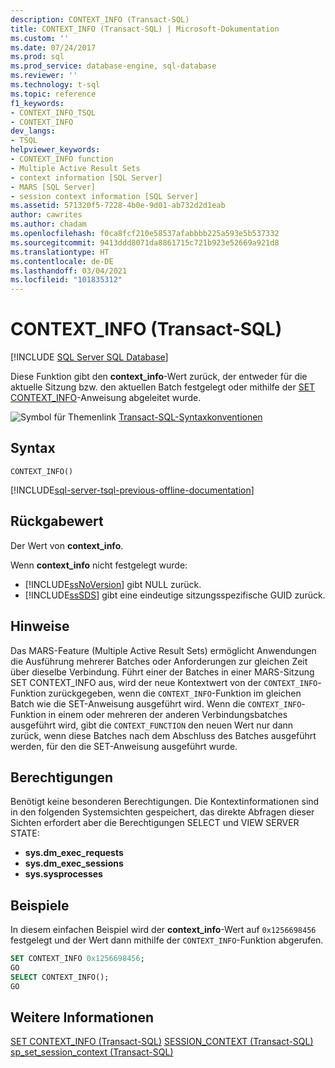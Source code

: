 ```yaml
---
description: CONTEXT_INFO (Transact-SQL)
title: CONTEXT_INFO (Transact-SQL) | Microsoft-Dokumentation
ms.custom: ''
ms.date: 07/24/2017
ms.prod: sql
ms.prod_service: database-engine, sql-database
ms.reviewer: ''
ms.technology: t-sql
ms.topic: reference
f1_keywords:
- CONTEXT_INFO_TSQL
- CONTEXT_INFO
dev_langs:
- TSQL
helpviewer_keywords:
- CONTEXT_INFO function
- Multiple Active Result Sets
- context information [SQL Server]
- MARS [SQL Server]
- session context information [SQL Server]
ms.assetid: 571320f5-7228-4b0e-9d01-ab732d2d1eab
author: cawrites
ms.author: chadam
ms.openlocfilehash: f0ca8fcf210e58537afabbbb225a593e5b537332
ms.sourcegitcommit: 9413ddd8071da8861715c721b923e52669a921d8
ms.translationtype: HT
ms.contentlocale: de-DE
ms.lasthandoff: 03/04/2021
ms.locfileid: "101835312"
---
```

# <a name="context_info--transact-sql"></a>CONTEXT_INFO (Transact-SQL)
[!INCLUDE [SQL Server SQL Database](../../includes/applies-to-version/sql-asdb.md)]

Diese Funktion gibt den **context_info**-Wert zurück, der entweder für die aktuelle Sitzung bzw. den aktuellen Batch festgelegt oder mithilfe der [SET CONTEXT_INFO](../../t-sql/statements/set-context-info-transact-sql.md)-Anweisung abgeleitet wurde.
  
![Symbol für Themenlink](../../database-engine/configure-windows/media/topic-link.gif "Symbol für Themenlink") [Transact-SQL-Syntaxkonventionen](../../t-sql/language-elements/transact-sql-syntax-conventions-transact-sql.md)
  
## <a name="syntax"></a>Syntax  
  
```syntaxsql
CONTEXT_INFO()  
```  

[!INCLUDE[sql-server-tsql-previous-offline-documentation](../../includes/sql-server-tsql-previous-offline-documentation.md)]

## <a name="return-value"></a>Rückgabewert
Der Wert von **context_info**.
  
Wenn **context_info** nicht festgelegt wurde:
-   [!INCLUDE[ssNoVersion](../../includes/ssnoversion-md.md)] gibt NULL zurück.  
-   [!INCLUDE[ssSDS](../../includes/sssds-md.md)] gibt eine eindeutige sitzungsspezifische GUID zurück.  
  
## <a name="remarks"></a>Hinweise  
Das MARS-Feature (Multiple Active Result Sets) ermöglicht Anwendungen die Ausführung mehrerer Batches oder Anforderungen zur gleichen Zeit über dieselbe Verbindung. Führt einer der Batches in einer MARS-Sitzung SET CONTEXT_INFO aus, wird der neue Kontextwert von der `CONTEXT_INFO`-Funktion zurückgegeben, wenn die `CONTEXT_INFO`-Funktion im gleichen Batch wie die SET-Anweisung ausgeführt wird. Wenn die `CONTEXT_INFO`-Funktion in einem oder mehreren der anderen Verbindungsbatches ausgeführt wird, gibt die `CONTEXT_FUNCTION` den neuen Wert nur dann zurück, wenn diese Batches nach dem Abschluss des Batches ausgeführt werden, für den die SET-Anweisung ausgeführt wurde.
  
## <a name="permissions"></a>Berechtigungen  
Benötigt keine besonderen Berechtigungen. Die Kontextinformationen sind in den folgenden Systemsichten gespeichert, das direkte Abfragen dieser Sichten erfordert aber die Berechtigungen SELECT und VIEW SERVER STATE:
- **sys.dm_exec_requests**
- **sys.dm_exec_sessions**
- **sys.sysprocesses**
  
## <a name="examples"></a>Beispiele  
In diesem einfachen Beispiel wird der **context_info**-Wert auf `0x1256698456` festgelegt und der Wert dann mithilfe der `CONTEXT_INFO`-Funktion abgerufen.
  
```sql
SET CONTEXT_INFO 0x1256698456;  
GO  
SELECT CONTEXT_INFO();  
GO  
```  
  
## <a name="see-also"></a>Weitere Informationen
[SET CONTEXT_INFO &#40;Transact-SQL&#41;](../../t-sql/statements/set-context-info-transact-sql.md)
[SESSION_CONTEXT  &#40;Transact-SQL&#41;](../../t-sql/functions/session-context-transact-sql.md)  
[sp_set_session_context &#40;Transact-SQL&#41;](../../sql/relational-databases/system-stored-procedures/sp-set-session-context-transact-sql.md)  
  
